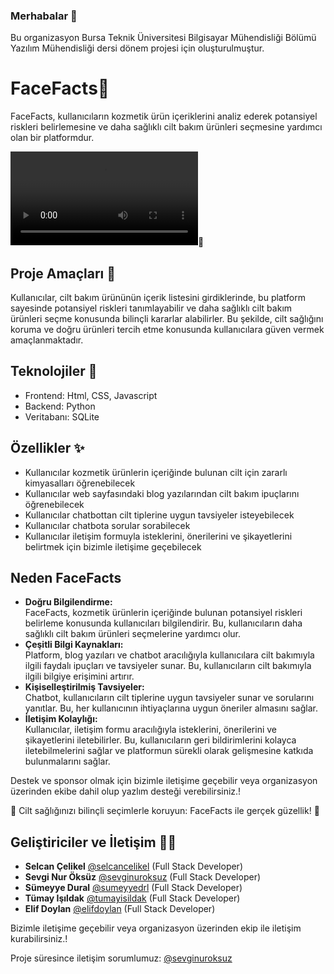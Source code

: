 ### Merhabalar 👋
Bu organizasyon Bursa Teknik Üniversitesi Bilgisayar Mühendisliği Bölümü Yazılım Mühendisliği dersi dönem projesi için oluşturulmuştur.

# FaceFacts🌿
FaceFacts, kullanıcıların kozmetik ürün içeriklerini analiz ederek potansiyel riskleri belirlemesine ve daha sağlıklı cilt bakım ürünleri seçmesine yardımcı olan bir platformdur.
<br>

![Demo Linki](https://github.com/FaceFacts-com/facefacts-details/blob/main/facefactsdemo.mp4)🎈

## Proje Amaçları :raised_hands:
Kullanıcılar, cilt bakım ürününün içerik listesini girdiklerinde, bu platform
sayesinde potansiyel riskleri tanımlayabilir ve daha sağlıklı cilt bakım ürünleri
seçme konusunda bilinçli kararlar alabilirler. Bu şekilde, cilt sağlığını koruma ve
doğru ürünleri tercih etme konusunda kullanıcılara güven vermek
amaçlanmaktadır.

## Teknolojiler 🚀
- Frontend: Html, CSS, Javascript
- Backend: Python
- Veritabanı: SQLite


## Özellikler ✨
- Kullanıcılar kozmetik ürünlerin içeriğinde bulunan cilt için zararlı
kimyasalları öğrenebilecek
- Kullanıcılar web sayfasındaki blog yazılarından cilt bakım ipuçlarını
öğrenebilecek
- Kullanıcılar chatbottan cilt tiplerine uygun tavsiyeler isteyebilecek
- Kullanıcılar chatbota sorular sorabilecek
- Kullanıcılar iletişim formuyla isteklerini, önerilerini ve şikayetlerini
belirtmek için bizimle iletişime geçebilecek

## Neden FaceFacts 
- **Doğru Bilgilendirme:**
  <br>
  FaceFacts, kozmetik ürünlerin içeriğinde bulunan potansiyel riskleri belirleme konusunda kullanıcıları bilgilendirir.
 Bu, kullanıcıların daha sağlıklı cilt bakım ürünleri seçmelerine yardımcı olur.
- **Çeşitli Bilgi Kaynakları:**
  <br>
  Platform, blog yazıları ve chatbot aracılığıyla kullanıcılara cilt bakımıyla ilgili faydalı ipuçları ve tavsiyeler sunar. 
  Bu, kullanıcıların cilt bakımıyla ilgili bilgiye erişimini artırır.
  <br>
- **Kişiselleştirilmiş Tavsiyeler:**
  <br>
  Chatbot, kullanıcıların cilt tiplerine uygun tavsiyeler sunar ve sorularını yanıtlar. Bu, her kullanıcının ihtiyaçlarına uygun öneriler almasını sağlar.
- **İletişim Kolaylığı:**
  <br>
  Kullanıcılar, iletişim formu aracılığıyla isteklerini, önerilerini ve şikayetlerini iletebilirler. 
  Bu, kullanıcıların geri bildirimlerini kolayca iletebilmelerini sağlar ve platformun sürekli olarak gelişmesine katkıda bulunmalarını sağlar.

Destek ve sponsor olmak için bizimle iletişime geçebilir veya organizasyon üzerinden ekibe dahil olup yazlım desteği verebilirsiniz.!

🌿 Cilt sağlığınızı bilinçli seçimlerle koruyun: FaceFacts ile gerçek güzellik! 🌿
## Geliştiriciler ve İletişim  👩‍💻

- **Selcan Çelikel** [@selcancelikel](https://github.com/selcancelikel) (Full Stack Developer)
- **Sevgi Nur Öksüz** [@sevginuroksuz](https://github.com/sevginuroksuz) (Full Stack Developer)
- **Sümeyye Dural** [@sumeyyedrl](https://github.com/sumeyyedrl) (Full Stack Developer)
- **Tümay Işıldak** [@tumayisildak](https://github.com/tumayisildak) (Full Stack Developer)
- **Elif Doylan** [@elifdoylan](https://github.com/elifdoylan) (Full Stack Developer)

Bizimle iletişime geçebilir veya organizasyon üzerinden ekip ile iletişim kurabilirsiniz.!

Proje süresince iletişim sorumlumuz: [@sevginuroksuz](https://github.com/sevginuroksuz)

